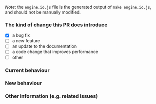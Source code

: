 
*Note*: the `engine.io.js` file is the generated output of `make engine.io.js`, and should not be manually modified.

### The kind of change this PR does introduce

* [x] a bug fix
* [ ] a new feature
* [ ] an update to the documentation
* [ ] a code change that improves performance
* [ ] other

### Current behaviour


### New behaviour


### Other information (e.g. related issues)



